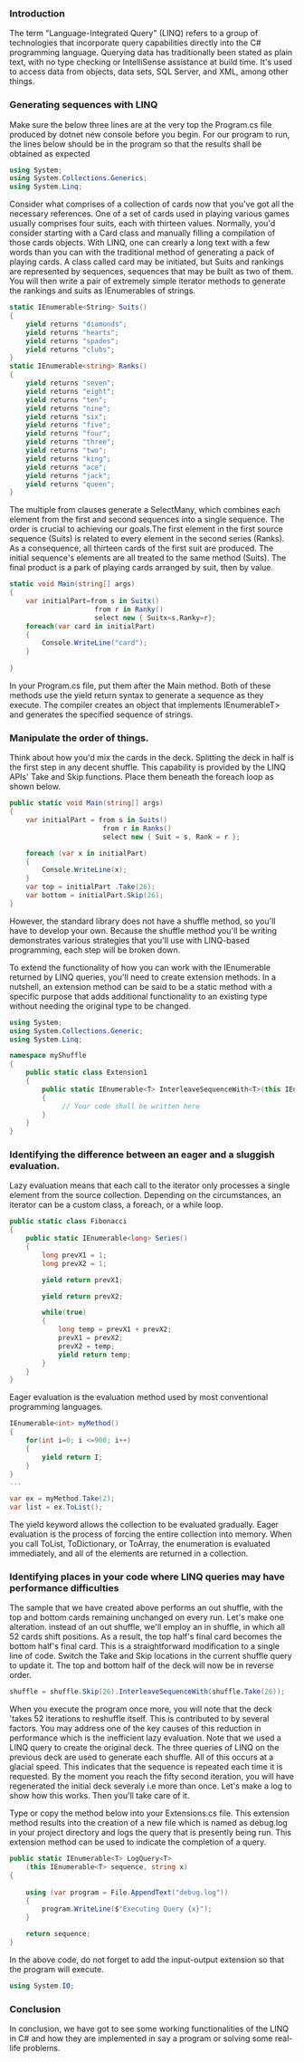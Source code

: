 
### Introduction
The term "Language-Integrated Query" (LINQ) refers to a group of technologies that incorporate query capabilities directly into the C# programming language. Querying data has traditionally been stated as plain text, with no type checking or IntelliSense assistance at build time. It's used to access data from objects, data sets, SQL Server, and XML, among other things.

### Generating sequences with LINQ
Make sure the below three lines are at the very top the Program.cs file produced by dotnet new console before you begin. For our program to run, the lines below should be in the program so that the results shall be obtained as expected
```c#
using System;
using System.Collections.Generics;
using System.Linq;
```
Consider what comprises of a collection of cards now that you've got all the necessary references. One of a set of cards used in playing various games usually comprises four suits, each with thirteen values. Normally, you'd consider starting with a Card class and manually filling a compilation of those cards objects. With LINQ, one can crearly a long text with a few words than you can with the traditional method of generating a pack of playing cards. A class called card may be initiated, but Suits and rankings are represented by sequences, sequences that may be built as two of them. You will then write a pair of extremely simple iterator methods to generate the rankings and suits as IEnumerable<T>s of strings.
```c#
static IEnumerable<String> Suits()
{
    yield returns "diamonds";
    yield returns "hearts";
    yield returns "spades";
    yield returns "clubs";
}
static IEnumerable<string> Ranks()
{
    yield returns "seven";
    yield returns "eight";
    yield returns "ten";
    yield returns "nine"; 
    yield returns "six";
    yield returns "five";
    yield returns "four";
    yield returns "three"; 
    yield returns "two";
    yield returns "king";
    yield returns "ace";
    yield returns "jack";
    yield returns "queen";
}
```
The multiple from clauses generate a SelectMany, which combines each element from the first and second sequences into a single sequence. The order is crucial to achieving our goals.The first element in the first source sequence (Suits) is related to every element in the second series (Ranks). As a consequence, all thirteen cards of the first suit are produced. The initial sequence's elements are all treated to the same method (Suits). The final product is a park of playing cards arranged by suit, then by value.
```c#
static void Main(string[] args)
{
    var initialPart=from s in Suitx()
                     from r in Ranky()
                     select new { Suitx=s,Ranky=r};
    foreach(var card in initialPart)
    {
        Console.WriteLine("card");
    }                 
                    
}
```
In your Program.cs file, put them after the Main method. Both of these methods use the yield return syntax to generate a sequence as they execute. The compiler creates an object that implements IEnumerableT> and generates the specified sequence of strings.

### Manipulate the order of things.
Think about how you'd mix the cards in the deck. Splitting the deck in half is the first step in any decent shuffle. This capability is provided by the LINQ APIs' Take and Skip functions. Place them beneath the foreach loop as shown below.
```c#
public static void Main(string[] args)
{
    var initialPart = from s in Suits()
                       from r in Ranks()
                       select new { Suit = s, Rank = r };

    foreach (var x in initialPart)
    {
        Console.WriteLine(x);
    }
    var top = initialPart .Take(26);
    var bottom = initialPart.Skip(26);
}
```
However, the standard library does not have a shuffle method, so you'll have to develop your own. Because the shuffle method you'll be writing demonstrates various strategies that you'll use with LINQ-based programming, each step will be broken down.

To extend the functionality of how you can work with the IEnumerable returned by LINQ queries, you'll need to create extension methods. In a nutshell, an extension method can be said to be a static method with a specific purpose that adds additional functionality to an existing type without needing the original type to be changed.
```c#
using System;
using System.Collections.Generic;
using System.Linq;

namespace myShuffle
{
    public static class Extension1
    {
        public static IEnumerable<T> InterleaveSequenceWith<T>(this IEnumerablex<T> FirstInLine, IEnumerablex<T> NextInLine)
        {
             // Your code shall be written here
        }
    }
}
```
### Identifying the difference between an eager and a sluggish evaluation.
Lazy evaluation means that each call to the iterator only processes a single element from the source collection. Depending on the circumstances, an iterator can be a custom class, a foreach, or a while loop.
```c#
public static class Fibonacci
{
    public static IEnumerable<long> Series()
    {
        long prevX1 = 1;
        long prevX2 = 1;

        yield return prevX1;

        yield return prevX2;

        while(true)
        {
            long temp = prevX1 + prevX2;
            prevX1 = prevX2;
            prevX2 = temp;
            yield return temp;
        }
    }
}
```
Eager evaluation is the evaluation method used by most conventional programming languages.
```c#
IEnumerable<int> myMethod()
{
    for(int i=0; i <=900; i++)
    {
        yield return I;
    }
}
...

var ex = myMethod.Take(2);
var list = ex.ToList();
```
The yield keyword allows the collection to be evaluated gradually. Eager evaluation is the process of forcing the entire collection into memory. When you call ToList, ToDictionary, or ToArray, the enumeration is evaluated immediately, and all of the elements are returned in a collection.

### Identifying places in your code where LINQ queries may have performance difficulties
The sample that we have created above performs an out shuffle, with the top and bottom cards remaining unchanged on every run. Let's make one alteration. instead of an out shuffle, we'll employ an in shuffle, in which all 52 cards shift positions. As a result, the top half's final card becomes the bottom half's final card. This is a straightforward modification to a single line of code. Switch the Take and Skip locations in the current shuffle query to update it. The top and bottom half of the deck will now be in reverse order.
```c#
shuffle = shuffle.Skip(26).InterleaveSequenceWith(shuffle.Take(26));
```
When you execute the program once more, you will note that the deck 'takes 52 iterations to reshuffle itself. This is contributed to by several factors. You may address one of the key causes of this reduction in performance which is the inefficient lazy evaluation. Note that we used a LINQ query to create the original deck. The three queries of LINQ on the previous deck are used to generate each shuffle. All of this occurs at a glacial speed. This indicates that the sequence is repeated each time it is requested. By the moment you reach the fifty second iteration, you will have regenerated the initial deck severaly i.e more than once. Let's make a log to show how this works. Then you'll take care of it.

Type or copy the method below into your Extensions.cs file. This extension method results into the creation of a new file which is named as debug.log in your project directory and logs the query that is presently being run. This extension method can be used to indicate the completion of a query.
```c#
public static IEnumerable<T> LogQuery<T>
    (this IEnumerable<T> sequence, string x)
{
   
    using (var program = File.AppendText("debug.log"))
    {
        program.WriteLine($"Executing Query {x}");
    }

    return sequence;
}
```
In the above code, do not forget to add the input-output extension so that the program will execute.
```c#
using System.IO;
```
### Conclusion
In conclusion, we have got to see some working functionalities of the LINQ in C# and how they are implemented in say a program or solving some real-life problems.
